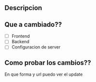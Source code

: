 ## Descripcion
## Que a cambiado??
- [ ] Frontend
- [ ] Backend
- [ ] Configuracion de server
## Como probar los cambios??
En que forma y url puedo ver el update

